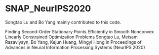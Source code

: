 # SNAP_NeurIPS2020
Songtao Lu and Bo Yang mainly contributed to this code.

Finding Second-Order Stationary Points Efficiently in Smooth Nonconvex Linearly Constrained Optimization Problems
Songtao Lu, Meisam Razaviyayn, Bo Yang, Kejun Huang, Mingyi Hong
in Proceedings of Advances in Neural Information Processing Systems (NeurIPS 2020)
